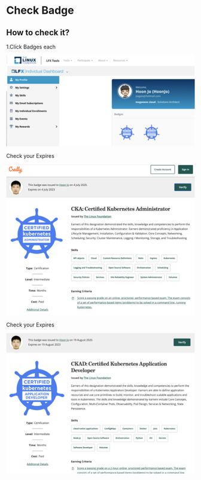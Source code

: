 # Check Badge

## How to check it?

1.Click Badges each&#x20;

![](<../../../.gitbook/assets/image (5).png>)

Check your Expires

![](<../../../.gitbook/assets/image (16).png>)

Check your Expires

![](../../../.gitbook/assets/image.png)
